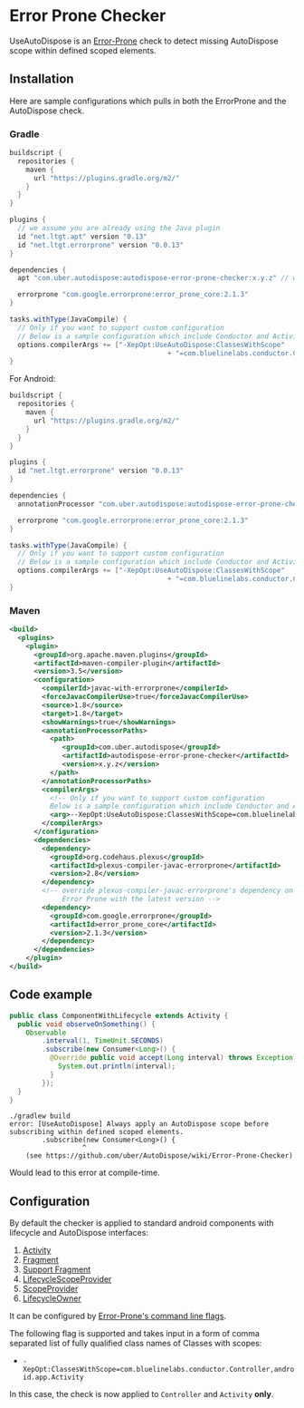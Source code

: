 # Error Prone Checker

UseAutoDispose is an [Error-Prone](https://github.com/google/error-prone)
check to detect missing AutoDispose scope within defined scoped elements.

## Installation

Here are sample configurations which pulls in both the ErrorProne and the AutoDispose check.

### Gradle

```gradle
buildscript {
  repositories {
    maven {
      url "https://plugins.gradle.org/m2/"
    }
  }
}

plugins {
  // we assume you are already using the Java plugin
  id "net.ltgt.apt" version "0.13"
  id "net.ltgt.errorprone" version "0.0.13"
}

dependencies {
  apt "com.uber.autodispose:autodispose-error-prone-checker:x.y.z" // where x.y.z is the latest version.

  errorprone "com.google.errorprone:error_prone_core:2.1.3"
}

tasks.withType(JavaCompile) {
  // Only if you want to support custom configuration
  // Below is a sample configuration which include Conductor and Activity
  options.compilerArgs += ["-XepOpt:UseAutoDispose:ClassesWithScope"
                                       + "=com.bluelinelabs.conductor.Controller,android.app.Activity"]
}
```

For Android:

```gradle
buildscript {
  repositories {
    maven {
      url "https://plugins.gradle.org/m2/"
    }
  }
}

plugins {
  id "net.ltgt.errorprone" version "0.0.13"
}

dependencies {
  annotationProcessor "com.uber.autodispose:autodispose-error-prone-checker:x.y.z" // where x.y.z is the latest version.

  errorprone "com.google.errorprone:error_prone_core:2.1.3"
}

tasks.withType(JavaCompile) {
  // Only if you want to support custom configuration
  // Below is a sample configuration which include Conductor and Activity
  options.compilerArgs += ["-XepOpt:UseAutoDispose:ClassesWithScope"
                                       + "=com.bluelinelabs.conductor.Controller,android.app.Activity"]
}
```

### Maven

```xml
<build>
  <plugins>
    <plugin>
      <groupId>org.apache.maven.plugins</groupId>
      <artifactId>maven-compiler-plugin</artifactId>
      <version>3.5</version>
      <configuration>
        <compilerId>javac-with-errorprone</compilerId>
        <forceJavacCompilerUse>true</forceJavacCompilerUse>
        <source>1.8</source>
        <target>1.8</target>
        <showWarnings>true</showWarnings>
        <annotationProcessorPaths>
          <path>
             <groupId>com.uber.autodispose</groupId>
             <artifactId>autodispose-error-prone-checker</artifactId>
             <version>x.y.z</version>
          </path>
        </annotationProcessorPaths>
        <compilerArgs>
          <!-- Only if you want to support custom configuration
          Below is a sample configuration which include Conductor and Activity -->
          <arg>--XepOpt:UseAutoDispose:ClassesWithScope=com.bluelinelabs.conductor.Controller,android.app.Activity</arg>
        </compilerArgs>
      </configuration>
      <dependencies>
        <dependency>
          <groupId>org.codehaus.plexus</groupId>
          <artifactId>plexus-compiler-javac-errorprone</artifactId>
          <version>2.8</version>
        </dependency>
        <!-- override plexus-compiler-javac-errorprone's dependency on
             Error Prone with the latest version -->
        <dependency>
          <groupId>com.google.errorprone</groupId>
          <artifactId>error_prone_core</artifactId>
          <version>2.1.3</version>
        </dependency>
      </dependencies>        
    </plugin>
</build>
```

## Code example

```java
public class ComponentWithLifecycle extends Activity {
  public void observeOnSomething() {
    Observable
        .interval(1, TimeUnit.SECONDS)
        .subscribe(new Consumer<Long>() {
          @Override public void accept(Long interval) throws Exception {
            System.out.println(interval);
          }
        });
  }
}
```

```
./gradlew build
error: [UseAutoDispose] Always apply an AutoDispose scope before subscribing within defined scoped elements.
        .subscribe(new Consumer<Long>() {
                  ^
    (see https://github.com/uber/AutoDispose/wiki/Error-Prone-Checker)
```

Would lead to this error at compile-time.

## Configuration

By default the checker is applied to standard android components with lifecycle and AutoDispose interfaces:
1. [Activity](https://developer.android.com/reference/android/app/Activity.html)
2. [Fragment](https://developer.android.com/reference/android/app/Fragment.html)
3. [Support Fragment](https://developer.android.com/reference/android/support/v4/app/Fragment.html)
4. [LifecycleScopeProvider](https://uber.github.io/AutoDispose/0.x/autodispose/com/uber/autodispose/LifecycleScopeProvider.html)
5. [ScopeProvider](https://uber.github.io/AutoDispose/0.x/autodispose/com/uber/autodispose/ScopeProvider.html)
6. [LifecycleOwner](https://developer.android.com/reference/android/arch/lifecycle/LifecycleOwner.html)

It can be configured by [Error-Prone's command line flags](http://errorprone.info/docs/flags).

The following flag is supported and takes input in a form of comma separated list of fully qualified class names of Classes with scopes:

- `-XepOpt:ClassesWithScope=com.bluelinelabs.conductor.Controller,android.app.Activity`

In this case, the check is now applied to `Controller` and `Activity` **only**.
